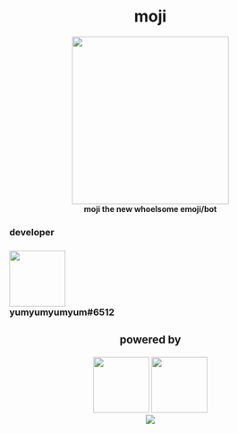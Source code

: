 <!--[![Anurag's github stats](https://github-readme-stats.vercel.app/api?username=yumm-b612&theme=onedark&show_icons=true)](https://github.com/anuraghazra/github-readme-stats) [![Top Langs](https://github-readme-stats.vercel.app/api/top-langs/?username=yumm-b612&layout=compact&theme=onedark)](https://github.com/anuraghazra/github-readme-stats)-->


<div align="center">
 <h1>moji</h1>
 
 <img width="280" height="300" src="https://raw.githubusercontent.com/yumm-b612/moji.py/main/moji.png"/>
 <br>
 <b>moji the new whoelsome emoji/bot</b>
</div>

<div align="left">
 
 <h3>developer<h3> 
  <dev align="center">
  <img styles="border: 2px solid red; border-radius: 25px;" width="100" height="100" src="https://cdn.discordapp.com/attachments/819660765018980393/821816728202903622/20210309_224533.jpg"/>
   <br>
   <b>yumyumyumyum#6512</b>
 </dev>
 
 <div align = "center">
 <h3>powered by</h3>
 <p>
  <a href="https://code.visualstudio.com/"><img src="https://i.giphy.com/media/LMt9638dO8dftAjtco/200.webp" width="100" /></a>
  <a href="https://www.python.org/"><img src="https://i.giphy.com/media/IdyAQJVN2kVPNUrojM/200.webp" width="100" /></a>
  <br>
  <a href="https://discord.gg/NaXhwqWxV9"><img src="https://user-images.githubusercontent.com/75433579/111535082-18946580-873f-11eb-9965-caa0085d437c.png"/></a>
 </p>
 </div>
</div>
